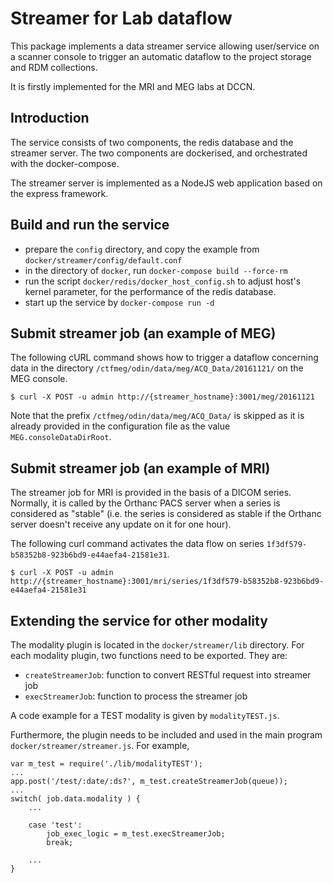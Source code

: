 # Streamer for Lab dataflow

This package implements a data streamer service allowing user/service on a scanner
console to trigger an automatic dataflow to the project storage and RDM collections.

It is firstly implemented for the MRI and MEG labs at DCCN.

## Introduction

The service consists of two components, the redis database and the streamer server.
The two components are dockerised, and orchestrated with the docker-compose.

The streamer server is implemented as a NodeJS web application based on the express framework.

## Build and run the service

- prepare the `config` directory, and copy the example from `docker/streamer/config/default.conf`
- in the directory of `docker`, run `docker-compose build --force-rm`
- run the script `docker/redis/docker_host_config.sh` to adjust host's kernel parameter, for the performance of the redis database.
- start up the service by `docker-compose run -d`

## Submit streamer job (an example of MEG)

The following cURL command shows how to trigger a dataflow concerning data in the directory
`/ctfmeg/odin/data/meg/ACQ_Data/20161121/` on the MEG console.

```
$ curl -X POST -u admin http://{streamer_hostname}:3001/meg/20161121
```

Note that the prefix `/ctfmeg/odin/data/meg/ACQ_Data/` is skipped as it is already provided in
the configuration file as the value `MEG.consoleDataDirRoot`.

## Submit streamer job (an example of MRI)

The streamer job for MRI is provided in the basis of a DICOM series. Normally, it is called by the Orthanc PACS server when a series is considered as "stable" (i.e. the series is considered as stable if the Orthanc server doesn't receive any update on it for one hour).

The following curl command activates the data flow on series `1f3df579-b58352b8-923b6bd9-e44aefa4-21581e31`.

```
$ curl -X POST -u admin http://{streamer_hostname}:3001/mri/series/1f3df579-b58352b8-923b6bd9-e44aefa4-21581e31
```

## Extending the service for other modality

The modality plugin is located in the `docker/streamer/lib` directory.
For each modality plugin, two functions need to be exported. They are:

- `createStreamerJob`: function to convert RESTful request into streamer job
- `execStreamerJob`: function to process the streamer job

A code example for a TEST modality is given by `modalityTEST.js`.

Furthermore, the plugin needs to be included and used in the main program `docker/streamer/streamer.js`.
For example,

```
var m_test = require('./lib/modalityTEST');
...
app.post('/test/:date/:ds?', m_test.createStreamerJob(queue));
...
switch( job.data.modality ) {
    ...
    
    case 'test':
        job_exec_logic = m_test.execStreamerJob;
        break;

    ...
}
```

